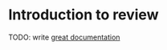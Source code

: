 # Introduction to review

TODO: write [great documentation](http://jacobian.org/writing/what-to-write/)
